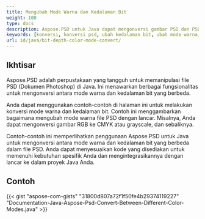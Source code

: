 ```yaml
---
title: Mengubah Mode Warna dan Kedalaman Bit
weight: 100
type: docs
description: Aspose.PSD untuk Java dapat mengonversi gambar PSD dan PSB ke Mode Warna dan Kedalaman Bit lainnya. 
keywords: [konversi, konversi psd, ubah kedalaman bit, ubah mode warna, konversi psd ke cmyk, kedalaman bit, mode warna konversi, psd api, java, contoh kode]
url: id/java/bit-depth-color-mode-convert/
---
```


## **Ikhtisar**
Aspose.PSD adalah perpustakaan yang tangguh untuk memanipulasi file PSD (Dokumen Photoshop) di Java. Ini menawarkan berbagai fungsionalitas untuk mengonversi antara mode warna dan kedalaman bit yang berbeda.

Anda dapat menggunakan contoh-contoh di halaman ini untuk melakukan konversi mode warna dan kedalaman bit. Contoh ini menggambarkan bagaimana mengubah mode warna file PSD dengan lancar. Misalnya, Anda dapat mengonversi gambar RGB ke CMYK atau grayscale, dan sebaliknya.

Contoh-contoh ini memperlihatkan penggunaan Aspose.PSD untuk Java untuk mengonversi antara mode warna dan kedalaman bit yang berbeda dalam file PSD. Anda dapat menyesuaikan kode yang disediakan untuk memenuhi kebutuhan spesifik Anda dan mengintegrasikannya dengan lancar ke dalam proyek Java Anda.
## **Contoh**
{{< gist "aspose-com-gists" "31800d807a72f1f50fe4b29374119227" "Documentation-Java-Aspose-Psd-Convert-Between-Different-Color-Modes.java" >}}
